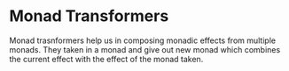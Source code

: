 # Monad Transformers

Monad trasnformers help us in composing monadic effects from multiple monads. They taken in a monad and give out new monad which combines the current effect with the effect of the monad taken.
